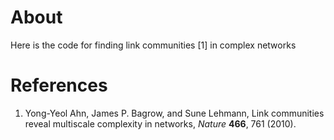 # About
Here is the code for finding link communities [1] in complex networks

# References

1. Yong-Yeol Ahn, James P. Bagrow, and Sune Lehmann, Link communities reveal multiscale complexity in networks, _Nature_ **466**, 761 (2010).
